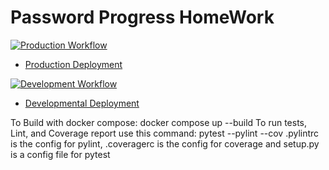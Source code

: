 # Password Progress HomeWork

[![Production Workflow](https://github.com/MaxLozada/Project-2/actions/workflows/prod.yml/badge.svg)](https://github.com/MaxLozada/Project-2/actions/workflows/prod.yml)

* [Production Deployment](https://p2production.herokuapp.com/)


[![Development Workflow](https://github.com/MaxLozada/Project-2/actions/workflows/dev.yml/badge.svg)](https://github.com/MaxLozada/Project-2/actions/workflows/dev.yml)

* [Developmental Deployment](https://p2dev.herokuapp.com/)


To Build with docker compose: docker compose up --build
To run tests, Lint, and Coverage report use this command: pytest --pylint --cov
.pylintrc is the config for pylint, .coveragerc is the config for coverage and setup.py is a config file for pytest
